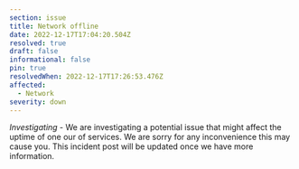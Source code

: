 ```yaml
---
section: issue
title: Network offline
date: 2022-12-17T17:04:20.504Z
resolved: true
draft: false
informational: false
pin: true
resolvedWhen: 2022-12-17T17:26:53.476Z
affected:
  - Network
severity: down
---
```

*Investigating* - We are investigating a potential issue that might affect the uptime of one our of services. We are sorry for any inconvenience this may cause you. This incident post will be updated once we have more information.